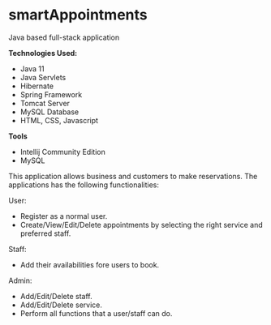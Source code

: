 # smartAppointments
Java based full-stack application

**Technologies Used:**
- Java 11
- Java Servlets
- Hibernate
- Spring Framework
- Tomcat Server
- MySQL Database
- HTML, CSS, Javascript

**Tools**
- Intellij Community Edition
- MySQL 

This application allows business and customers to make reservations. The applications has the following functionalities: 

User:
* Register as a normal user.
* Create/View/Edit/Delete appointments by selecting the right service and preferred staff.

Staff:
* Add their availabilities fore users to book.

Admin:
* Add/Edit/Delete staff.
* Add/Edit/Delete service.
* Perform all functions that a user/staff can do.
